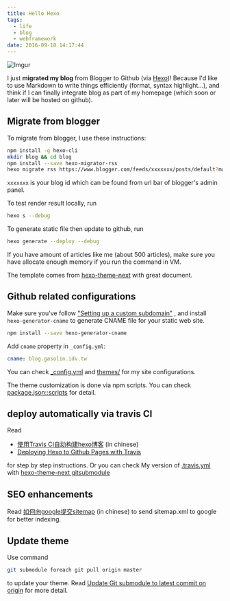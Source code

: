 ```yaml
---
title: Hello Hexo
tags:
  - life
  - blog
  - webframework
date: 2016-09-18 14:17:44
---
```


![Imgur](http://i.imgur.com/EPzmO6p.png)

I just **migrated my blog** from Blogger to Github (via [Hexo](https://hexo.io/))! Because I'd like to use Markdown to write things efficiently (format, syntax highlight...), and think if I can finally integrate blog as part of my homepage (which soon or later will be hosted on github).

## Migrate from blogger

To migrate from blogger, I use these instructions:

```sh
npm install -g hexo-cli
mkdir blog && cd blog
npm install --save hexo-migrator-rss
hexo migrate rss https://www.blogger.com/feeds/xxxxxxx/posts/default?max-results=600
```

`xxxxxxx` is your blog id which can be found from url bar of blogger's admin panel.

To test render result locally, run

```sh
hexo s --debug
```

To generate static file then update to github, run

```sh
hexo generate --deploy --debug
```

If you have amount of articles like me (about 500 articles), make sure you have allocate enough memory if you run the command in VM.

The template comes from [hexo-theme-next](http://theme-next.iissnan.com/) with great document.

## Github related configurations

Make sure you've follow ["Setting up a custom subdomain"](https://help.github.com/articles/setting-up-a-custom-subdomain/) , and install `hexo-generator-cname` to generate CNAME file for your static web site.

```sh
npm install --save hexo-generator-cname
```

Add `cname` property in `_config.yml`:

```yml
cname: blog.gasolin.idv.tw
```

You can check [_config.yml](https://github.com/gasolin/blog/blob/master/_config.yml) and [themes/](https://github.com/gasolin/blog/tree/master/themes) for my site configurations.

The theme customization is done via npm scripts. You can check [package.json::scripts](https://github.com/gasolin/blog/blob/master/package.json) for detail.

## deploy automatically via travis CI

Read
- [使用Travis CI自动构建hexo博客](http://magicse7en.github.io/2016/03/27/travis-ci-auto-deploy-hexo-github/) (in chinese)
- [Deploying Hexo to Github Pages with Travis](https://sazzer.github.io/blog/2015/05/04/Deploying-Hexo-to-Github-Pages-with-Travis/)

for step by step instructions. Or you can check My version of [.travis.yml](https://github.com/gasolin/blog/blob/master/.travis.yml) with [hexo-theme-next gitsubmodule](https://github.com/gasolin/blog/blob/master/.gitmodules)

## SEO enhancements

Read [如何向google提交sitemap](http://fionat.github.io/blog/2013/10/23/sitemap/) (in chinese) to send sitemap.xml to google for better indexing.

## Update theme

Use command

```sh
git submodule foreach git pull origin master
```

to update your theme. Read [Update Git submodule to latest commit on origin](http://stackoverflow.com/questions/5828324/update-git-submodule-to-latest-commit-on-origin) for more detail.

